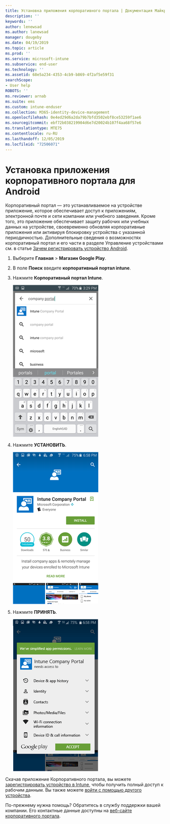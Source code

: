 ```yaml
---
title: Установка приложения корпоративного портала | Документация Майкрософт
description: ''
keywords: ''
author: lenewsad
ms.author: lanewsad
manager: dougeby
ms.date: 04/19/2019
ms.topic: article
ms.prod: ''
ms.service: microsoft-intune
ms.subservice: end-user
ms.technology: ''
ms.assetid: 68e5a234-4353-4cb9-b869-4f2af5e59f31
searchScope:
- User help
ROBOTS: ''
ms.reviewer: arnab
ms.suite: ems
ms.custom: intune-enduser
ms.collection: M365-identity-device-management
ms.openlocfilehash: 0e4ed29d6a2da79b7bfd3502ebf8ce53259f1ae6
ms.sourcegitcommit: ebf72b038219904d6e7d20024b107f4aa68f57e6
ms.translationtype: MTE75
ms.contentlocale: ru-RU
ms.lasthandoff: 12/05/2019
ms.locfileid: "72506071"
---
```

# <a name="install-the-company-portal-app-for-android"></a>Установка приложения корпоративного портала для Android

Корпоративный портал — это устанавливаемое на устройстве приложение, которое обеспечивает доступ к приложениям, электронной почте и сети компании или учебного заведения. Кроме того, это приложение обеспечивает защиту рабочих или учебных данных на устройстве, своевременно обновляя корпоративные приложения или активируя блокировку устройства с указанной периодичностью. Дополнительные сведения о возможностях корпоративный портал и его части в разделе Управление устройствами см. в статье [Зачем регистрировать устройство Android](why-enroll-android-device.md).  

1. Выберите **Главная** > **Магазин Google Play**.

2. В поле **Поиск** введите **корпоративный портал intune**.  

3. Нажмите **Корпоративный портал Intune**.

    ![android-search-company-portal](./media/and-cpinstall-1-search-cp.png)

4. Нажмите **УСТАНОВИТЬ**.

    ![android-install-company-portal](./media/and-cpinstall-2-install.png)

5. Нажмите **ПРИНЯТЬ**.

    ![android-accept-company-portal-terms](./media/and-cpinstall-3-cp-accept.png)

Скачав приложение Корпоративного портала, вы можете [зарегистрировать устройство в Intune](enroll-device-android-company-portal.md), чтобы получить полный доступ к рабочим данным. Вы также можете [войти с помощью другого устройства](https://docs.microsoft.com/intune-user-help/sign-in-to-the-company-portal#sign-in-from-another-device).  

По-прежнему нужна помощь? Обратитесь в службу поддержки вашей компании. Его контактные данные доступны на [веб-сайте корпоративного портала](https://go.microsoft.com/fwlink/?linkid=2010980).
